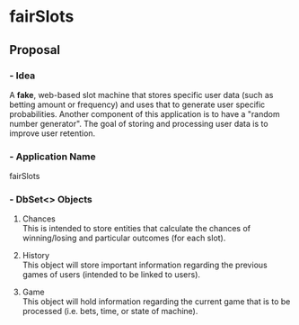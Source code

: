# fairSlots

## Proposal

### - Idea
A **fake**, web-based slot machine that stores specific user data (such as betting amount or frequency) and uses that to generate user specific probabilities. Another component of this application is to have a "random number generator". The goal of storing and processing user data is to improve user retention.

### - Application Name
fairSlots

### - DbSet<> Objects
1. Chances\
This is intended to store entities that calculate the chances of winning/losing and particular outcomes (for each slot).

2. History\
This object will store important information regarding the previous games of users (intended to be linked to users).

3. Game\
This object will hold information regarding the current game that is to be processed (i.e. bets, time, or state of machine).
